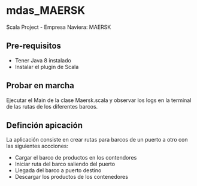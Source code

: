 # mdas_MAERSK
Scala Project - Empresa Naviera: MAERSK

## Pre-requisitos

* Tener Java 8 instalado
* Instalar el plugin de Scala


## Probar en marcha

Ejecutar el Main de la clase Maersk.scala y observar los logs en la terminal de las rutas de los diferentes barcos.

## Definción apicación

La aplicación consiste en crear rutas para barcos de un puerto a otro con las siguientes accciones:

* Cargar el barco de productos en los contendores
* Iniciar ruta del barco saliendo del puerto
* Llegada del barco a puerto destino
* Descargar los productos de los contenedores
